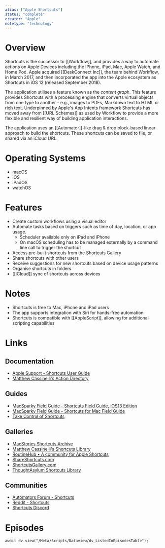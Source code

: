 ```yaml
---
alias: ["Apple Shortcuts"]
status: "complete"
creator: "Apple"
notetype: "technology"
---
```

 
# Overview
Shortcuts is the successor to [[Workflow]], and provides a way to automate actions on Apple Devices including the iPhone, iPad, Mac, Apple Watch, and Home Pod. Apple acquired [[DeskConnect Inc]], the team behind Workflow, in March 2017, and then incorporated the app into the Apple ecosystem as Shortcuts in iOS 12 (released September 2018).

The application utilises a feature known as the *content graph*. This feature provides Shortcuts with a processing engine that converts virtual objects from one type to another - e.g.,  images to PDFs, Markdown text to HTML or rich text. Underpinned by Apple's App Intents framework Shortcuts has moved away from [[URL Schemes]] as used by Workflow to provide a more flexible and resilient way of building application interactions.

The application uses an [[Automator]]-like drag & drop block-based linear approach to build the shortcuts. These shortcuts can be saved to file, or shared via an iCloud URL.

# Operating Systems
- macOS
- iOS
- iPadOS
- watchOS

# Features
- Create custom workflows using a visual editor
- Automate tasks based on triggers such as time of day, location, or app usage.
	- Scheduler available only on iPad and iPhone
	- On macOS scheduling has to be managed externally by a command line call to trigger the shortcut
- Access pre-built shortcuts from the Shortcuts Gallery
- Share shortcuts with other users
- Receive suggestions for new shortcuts based on device usage patterns
- Organise shortcuts in folders
- [[iCloud]] sync of shortcuts across devices


# Notes
- Shortcuts is free to Mac, iPhone and iPad users
- The app supports integration with Siri for hands-free automation
- Shortcuts is compatible with [[AppleScript]], allowing for additional scripting capabilities

# Links
## Documentation
- [Apple Support - Shortcuts User Guide](https://support.apple.com/en-gb/guide/shortcuts/welcome/ios)
- [Matthew Cassinelli's Action Directory](https://matthewcassinelli.com/sirishortcuts/actions/)

## Guides
- [MacSparky Field Guide - Shortcuts Field Guide, iOS13 Edition](https://learn.macsparky.com/p/shortcuts13)
- [MacSparky Field Guide - Shortcuts for Mac Field Guide](https://learn.macsparky.com/p/shortcutsmac)
- [Take Control of Shortcuts](https://www.takecontrolbooks.com/shortcuts/)

## Galleries
- [MacStories Shortcuts Archive](https://www.macstories.net/shortcuts/)
- [Matthew Cassinelli's Shortcuts Library](https://matthewcassinelli.com/sirishortcuts/library/)
- [RoutineHub • A community for Apple Shortcuts](https://routinehub.co)
- [ShareShortcuts.com](https://shareshortcuts.com)
- [ShortcutsGallery.com](https://shortcutsgallery.com)
- [ThoughtAsylum Shortcuts Library](https://www.thoughtasylum.com/shortcuts/library/)

## Communities
- [Automators Forum - Shortcuts](https://talk.automators.fm/c/shortcuts/14)
- [Reddit - Shortcuts](https://www.reddit.com/r/shortcuts/)
- [Shortcuts Discord](https://discord.com/invite/rw8FSaq)

# Episodes
```dataviewjs
await dv.view("/Meta/Scripts/Dataview/dv_ListedInEpisodesTable");
```

